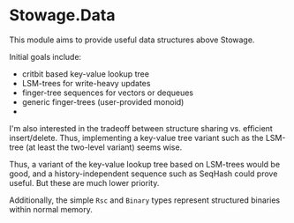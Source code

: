 # Stowage.Data

This module aims to provide useful data structures above Stowage.

Initial goals include:

* critbit based key-value lookup tree 
* LSM-trees for write-heavy updates
* finger-tree sequences for vectors or dequeues
* generic finger-trees (user-provided monoid)
* 

I'm also interested in the tradeoff between structure sharing vs. efficient insert/delete. Thus, implementing a key-value tree variant such as the LSM-tree (at least the two-level variant) seems wise. 

Thus, a variant of the key-value lookup tree based on LSM-trees would be good, and a history-independent sequence such as SeqHash could prove useful. But these are much lower priority.

Additionally, the simple `Rsc` and `Binary` types represent structured binaries within normal memory.

